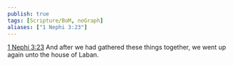 ```yaml
---
publish: true
tags: [Scripture/BoM, noGraph]
aliases: ["1 Nephi 3:23"]
---
```

[1 Nephi 3:23](https://churchofjesuschrist.org/study/scriptures/bofm/1-ne/3?lang=eng&id=p23#p23) And after we had gathered these things together, we went up again unto the house of Laban.
